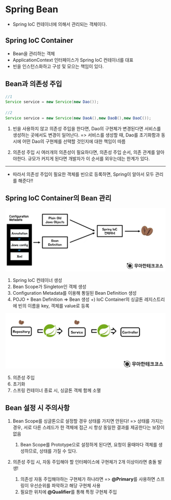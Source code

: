 # Spring Bean
- Spring IoC 컨테이너에 의해서 관리되는 객체이다.

## Spring IoC Container
- Bean을 관리하는 객체
- ApplicationContext 인터페이스가 Spring IoC 컨테이너를 대표
- 빈을 인스턴스화하고 구성 및 모으는 책임이 있다.

## Bean과 의존성 주입
```java
//1
Service service = new Service(new Dao());

//2 
Service service = new Service(new DaoA(),new DaoB(),new DaoC());
```
1) 빈을 사용하지 않고 의존성 주입을 한다면, Dao의 구현체가 변경된다면 서비스를 생성하는 곳에서도 변경이 일어난다.
=> 서비스를 생성할 때, Dao를 초기화함과 동시에 어떤 Dao의 구현체를 선택할 것인지에 대한 책임이 따름

2) 의존성 주입 시 여러개의 의존성이 필요하다면, 의존성 주입 순서, 의존 관계를 알아야한다. 규모가 커지게 된다면 개발자가 이 순서를 외우는데는 한계가 있다.

<hr>

- 따라서 의존성 주입이 필요한 객체를 빈으로 등록하면, Spring이 알아서 모두 관리를 해준다!!

## Spring IoC Container의 Bean 관리

<img src = "res/bean1.jpg" >
<br>

1) Spring IoC 컨테이너 생성
2) Bean Scope가 Singleton인 객체 생성
3) Configuration Metadata를 이용해 통일된 Bean Definition 생성
4) POJO + Bean Definition => Bean 생성 
+) IoC Container의 싱글톤 레지스트리에 빈의 이름을 key, 객체를 value로 등록

<img src = "res/bean2.jpg" >
<br>

5) 의존성 주입
6) 초기화
7) 스프링 컨테이너 종료 시, 싱글톤 객체 함께 소멸

## Bean 설정 시 주의사항

1) Bean Scope를 싱글톤으로 설정할 경우
상태를 가지면 안된다!
=> 상태를 가지는 경우, 서로 다른 스레드가 한 객체에 접근 시 항상 동일한 결과를 제공한다는 보장이 없음

    1) Bean Scope를 Prototype으로 설정하게 된다면, 요청이 올때마다 객체를 생성하므로, 상태를 가질 수 있다.

2) 의존성 주입 시, 자동 주입해야 할 인터페이스에 구현체가 2개 이상이라면 충돌 발생!
    1) 의존성 자동 주입해야하는 구현체가 하나라면
    => **@Primary**를 사용하면 스프링이 우선순위를 파악하고 해당 구현체 사용
    2) 필요한 위치에 **@Qualifier**를 통해 특정 구현체 주입


